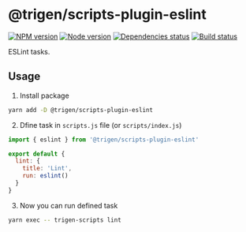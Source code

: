 # @trigen/scripts-plugin-eslint

[![NPM version][npm]][npm-url]
[![Node version][node]][node-url]
[![Dependencies status][deps]][deps-url]
[![Build status][build]][build-url]

[npm]: https://img.shields.io/npm/v/%40trigen/scripts-plugin-eslint.svg
[npm-url]: https://www.npmjs.com/package/@trigen/scripts-plugin-eslint

[node]: https://img.shields.io/node/v/%40trigen/scripts-plugin-eslint.svg
[node-url]: https://nodejs.org

[deps]: https://david-dm.org/TrigenSoftware/scripts.svg?path=packages/scripts-plugin-eslint
[deps-url]: https://david-dm.org/TrigenSoftware/scripts?path=packages/scripts-plugin-eslint

[build]: https://img.shields.io/github/workflow/status/TrigenSoftware/scripts/CI.svg
[build-url]: https://github.com/TrigenSoftware/scripts/actions

ESLint tasks.

## Usage

1. Install package

```bash
yarn add -D @trigen/scripts-plugin-eslint
```

2. Dfine task in `scripts.js` file (or `scripts/index.js`)

```js
import { eslint } from '@trigen/scripts-plugin-eslint'

export default {
  lint: {
    title: 'Lint',
    run: eslint()
  }
}
```

3. Now you can run defined task

```bash
yarn exec -- trigen-scripts lint
```
